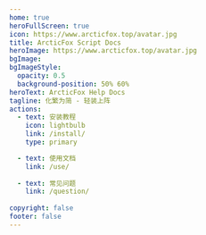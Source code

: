 ```yaml
---
home: true
heroFullScreen: true
icon: https://www.arcticfox.top/avatar.jpg
title: ArcticFox Script Docs
heroImage: https://www.arcticfox.top/avatar.jpg
bgImage:
bgImageStyle:
  opacity: 0.5
  background-position: 50% 60%
heroText: ArcticFox Help Docs
tagline: 化繁为简 - 轻装上阵
actions:
  - text: 安装教程
    icon: lightbulb
    link: /install/
    type: primary

  - text: 使用文档
    link: /use/
  
  - text: 常见问题
    link: /question/
  
copyright: false
footer: false
---
```

